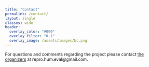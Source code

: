 ```yaml
---
title: "Contact"
permalink: /contact/
layout: single
classes: wide
header:
  overlay_color: "#000"
  overlay_filter: "0.1"
  overlay_image: /assets/images/bc.png
---
```


<style>.athere:before {content: '@'; }</style>
<script type="text/javascript">
function init(){
    var x = document.getElementsByClassName('contactaddr');
    for (var i = 0; i < x.length; i++){
        var sp = x[i];
        var mt = sp.innerHTML;
        mt = mt.replace(/<span.*\/span>/, '@');
        sp.innerHTML = '<a href="mailto:' + mt + '">' + mt + '</a>';
    }
}
window.addEventListener("load", init, false);
</script>
For questions and comments regarding the project please contact [the organizers](/organisation) at <span class="contactaddr">repro.hum.eval<span class="athere"></span>gmail.com</span>. 

